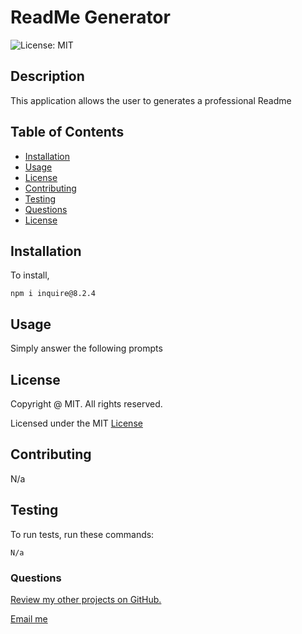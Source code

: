 # ReadMe Generator

  ![License: MIT](https://img.shields.io/badge/License-MIT-yellow.svg)

  ## Description

  This application allows the user to generates a professional Readme

  ## Table of Contents
  * [Installation](#installation)
  * [Usage](#usage)
  * [License](#license)
  * [Contributing](#contributing)
  * [Testing](#testing)
  * [Questions](#questions)
  * [License](https://opensource.org/licenses/MIT)  

  ## Installation

  To install,

  ```
  npm i inquire@8.2.4
  ```

  ## Usage

  Simply answer the following prompts

  ## License 

   Copyright @ MIT. All rights reserved.

   Licensed under the MIT  [License](https://opensource.org/licenses/MIT)

  ## Contributing

  N/a

  ## Testing

  To run tests, run these commands:

  ```
  N/a
  ```

  ### Questions

  [Review my other projects on GitHub.](https://www.github.com/slmov215)

  [Email me](mailto:slmov215@gmail.com) 